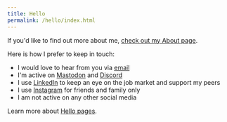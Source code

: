 ```yaml
---
title: Hello
permalink: /hello/index.html
---
```


If you'd like to find out more about me, [check out my About page](/about).

Here is how I prefer to keep in touch:

- I would love to hear from you via [email](mailto:niclake13@gmail.com)
- I'm active on [Mastodon](https://mastodon.social/@niclake) and [Discord](http://discordapp.com/users/147383526323388416)
- I use [LinkedIn](https://www.linkedin.com/in/niclake/) to keep an eye on the job market and support my peers
- I use [Instagram](http://instagram.com/niclake) for friends and family only
- I am not active on any other social media

Learn more about [Hello pages](https://alastairjohnston.com/introducing-hello-pages/).
